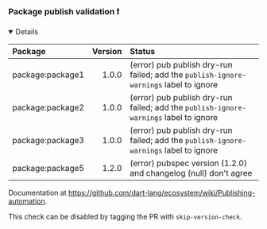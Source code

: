 ### Package publish validation :exclamation:

<details open>
<summary>
Details
</summary>

| Package | Version | Status |
| :--- | ---: | :--- |
| package:package1 | 1.0.0 | (error) pub publish dry-run failed; add the `publish-ignore-warnings` label to ignore |
| package:package2 | 1.0.0 | (error) pub publish dry-run failed; add the `publish-ignore-warnings` label to ignore |
| package:package3 | 1.0.0 | (error) pub publish dry-run failed; add the `publish-ignore-warnings` label to ignore |
| package:package5 | 1.2.0 | (error) pubspec version (1.2.0) and changelog (null) don't agree |

Documentation at https://github.com/dart-lang/ecosystem/wiki/Publishing-automation.
    

This check can be disabled by tagging the PR with `skip-version-check`.
</details>

